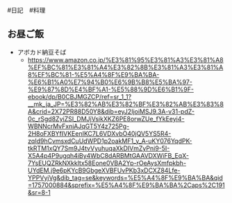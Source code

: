 #日記　#料理 

## お昼ご飯
- アボカド納豆そば
	- https://www.amazon.co.jp/%E3%81%95%E3%81%A3%E3%81%A8%EF%BC%81%E3%81%A4%E3%82%8B%E3%81%A3%E3%81%A8%EF%BC%81-%E5%A4%8F%E9%BA%BA-%E6%B1%A0%E7%94%B0%E6%9B%B8%E5%BA%97-%E9%87%8D%E4%BF%A1-%E5%88%9D%E6%B1%9F-ebook/dp/B0CBJMGZCP/ref=sr_1_1?__mk_ja_JP=%E3%82%AB%E3%82%BF%E3%82%AB%E3%83%8A&crid=2X72PR88D50Y8&dib=eyJ2IjoiMSJ9.3A-v31-pdZ-0c_rSgd8ZyiZSI_DMJjVsikXKZ6PE8orwZUe_fYkEeyi4-WBNNcrMvFxniAJqGT5Y4z725Pg-2H8oFXBYfIVKEenIKC7L6VDXvbO40jQV5YS5R4-zqId9hCvmsxdCuUdWPD1p2oakMF1_y_A-uKY076YqdPK-tkRTM1xQY7Sm9J4tvVyuhuqaXkDIVmZyPni9-5I-X5A4p4P9ugqh4iBy4WbC8dARBMtGAAVDXWiFB_EqX-7YsEUQZRkNXkkltx58Eone0VBA2Yp-rOeAysXmfpkbh-UYdEM.j9e6pKYcB9GbgeXVBFUvPKb3xDCXZ84Lfe-YPPVyjVg&dib_tag=se&keywords=%E5%A4%8F%E9%BA%BA&qid=1757000884&sprefix=%E5%A4%8F%E9%BA%BA%2Caps%2C191&sr=8-1